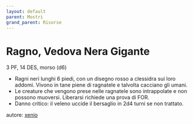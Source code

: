 ```yaml
---
layout: default
parent: Mostri
grand_parent: Risorse
---
```


# Ragno, Vedova Nera Gigante
3 PF, 14 DES, morso (d6)
- Ragni neri lunghi 6 piedi, con un disegno rosso a clessidra sui loro addomi. Vivono in tane piene di ragnatele e talvolta cacciano gli umani.
- Le creature che vengono prese nelle ragnatele sono intrappolate e non possono muoversi. Liberarsi richiede una prova di FOR.
- Danno critico: il veleno uccide il bersaglio in 2d4 turni se non trattato.

autore: [xenio](https://xenioinabottle.blogspot.com)

